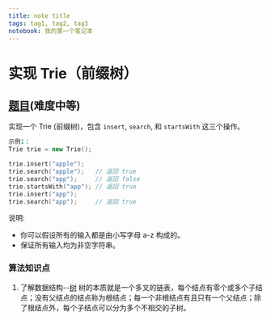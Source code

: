 ```yaml
---
title: note title
tags: tag1, tag2, tag3
notebook: 我的第一个笔记本
---
```


# 实现 Trie（前缀树）

## [题目](https://leetcode-cn.com/problems/implement-trie-prefix-tree/)(难度中等)

实现一个 Trie (前缀树)，包含 `insert`, `search`, 和 `startsWith` 这三个操作。

```C++
示例1：
Trie trie = new Trie();

trie.insert("apple");
trie.search("apple");   // 返回 true
trie.search("app");     // 返回 false
trie.startsWith("app"); // 返回 true
trie.insert("app");   
trie.search("app");     // 返回 true
```
说明:

- 你可以假设所有的输入都是由小写字母 a-z 构成的。
- 保证所有输入均为非空字符串。

### **算法知识点**
1. 了解数据结构--[树](https://blog.csdn.net/qq_30611601/article/details/80652731)
树的本质就是一个多叉的链表，每个结点有零个或多个子结点；没有父结点的结点称为根结点；每一个非根结点有且只有一个父结点；除了根结点外，每个子结点可以分为多个不相交的子树。


